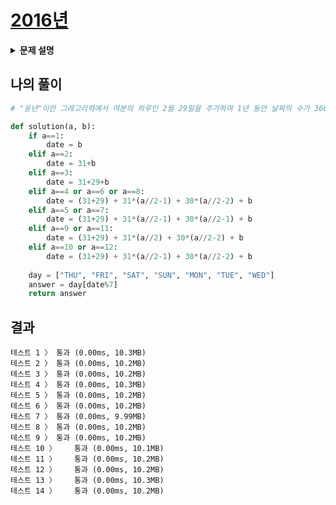 # [2016년](https://programmers.co.kr/learn/courses/30/lessons/12901)

<details>
<summary><strong>문제 설명</strong></summary>
<div markdown="1">
2016년 1월 1일은 금요일입니다. 2016년 a월 b일은 무슨 요일일까요? 두 수 a ,b를 입력받아 2016년 a월 b일이 무슨 요일인지 리턴하는 함수, solution을 완성하세요. 요일의 이름은 일요일부터 토요일까지 각각 `SUN,MON,TUE,WED,THU,FRI,SAT`입니다. 예를 들어 a=5, b=24라면 5월 24일은 화요일이므로 문자열 "TUE"를 반환하세요.<br>
<br>
<b>제한 조건</b><br>
2016년은 윤년입니다.<br>
2016년 a월 b일은 실제로 있는 날입니다. (13월 26일이나 2월 45일같은 날짜는 주어지지 않습니다)<br>
<br>
<b>입출력 예</b><br>
a	b	result<br>
5	24	"TUE"<br>

</div>
</details>


## 나의 풀이
```python
# "윤년"이란 그레고리력에서 여분의 하루인 2월 29일을 추가하여 1년 동안 날짜의 수가 366일이 되는 해를 말한다.

def solution(a, b):
    if a==1:
        date = b
    elif a==2:
        date = 31+b
    elif a==3:
        date = 31+29+b
    elif a==4 or a==6 or a==8:
        date = (31+29) + 31*(a//2-1) + 30*(a//2-2) + b
    elif a==5 or a==7:
        date = (31+29) + 31*(a//2-1) + 30*(a//2-1) + b
    elif a==9 or a==11:
        date = (31+29) + 31*(a//2) + 30*(a//2-2) + b
    elif a==10 or a==12:
        date = (31+29) + 31*(a//2-1) + 30*(a//2-2) + b
        
    day = ["THU", "FRI", "SAT", "SUN", "MON", "TUE", "WED"]
    answer = day[date%7]
    return answer  
```

## 결과
```
테스트 1 〉	통과 (0.00ms, 10.3MB)
테스트 2 〉	통과 (0.00ms, 10.2MB)
테스트 3 〉	통과 (0.00ms, 10.2MB)
테스트 4 〉	통과 (0.00ms, 10.3MB)
테스트 5 〉	통과 (0.00ms, 10.2MB)
테스트 6 〉	통과 (0.00ms, 10.2MB)
테스트 7 〉	통과 (0.00ms, 9.99MB)
테스트 8 〉	통과 (0.00ms, 10.2MB)
테스트 9 〉	통과 (0.00ms, 10.2MB)
테스트 10 〉	통과 (0.00ms, 10.1MB)
테스트 11 〉	통과 (0.00ms, 10.2MB)
테스트 12 〉	통과 (0.00ms, 10.2MB)
테스트 13 〉	통과 (0.00ms, 10.3MB)
테스트 14 〉	통과 (0.00ms, 10.2MB)
```
